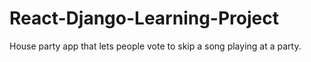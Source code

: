 # React-Django-Learning-Project
House party app that lets people vote to skip a song playing at a party.
